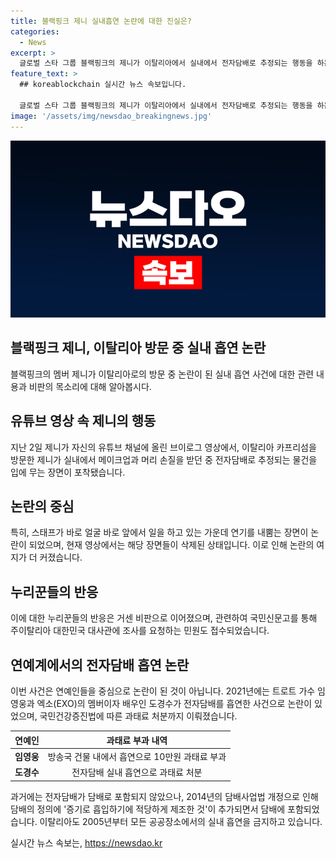 ```yaml
---
title: 블랙핑크 제니 실내흡연 논란에 대한 진실은?
categories:
  - News
excerpt: >
  글로벌 스타 그룹 블랙핑크의 제니가 이탈리아에서 실내에서 전자담배로 추정되는 행동을 하는 모습이 논란이 되었다. 해당 영상은 현재 관련 장면이 삭제된 상태이지만, 온라인 커뮤니티와 SNS를 통해 논란이 일고 있으며, 누리꾼들은 해당 행동에 대한 비판을 퍼뜨리고 있다. 전자담배 실내 흡연으로 인한 논란은 다른 연예인들에게도 영향을 미치고 있으며, 해당 행동은 국내외에서 법적인 문제를 불러일으킬 수 있을 것으로 보인다.
feature_text: >
  ## koreablockchain 실시간 뉴스 속보입니다.

  글로벌 스타 그룹 블랙핑크의 제니가 이탈리아에서 실내에서 전자담배로 추정되는 행동을 하는 모습이 논란이 되었다. 해당 영상은 현재 관련 장면이 삭제된 상태이지만, 온라인 커뮤니티와 SNS를 통해 논란이 일고 있으며, 누리꾼들은 해당 행동에 대한 비판을 퍼뜨리고 있다. 전자담배 실내 흡연으로 인한 논란은 다른 연예인들에게도 영향을 미치고 있으며, 해당 행동은 국내외에서 법적인 문제를 불러일으킬 수 있을 것으로 보인다.
image: '/assets/img/newsdao_breakingnews.jpg'
---
```


<p><img src="/assets/img/newsdao_breakingnews.jpg" alt="koreablockchain 속보" /></p>

<h2 data-ke-size="size26">블랙핑크 제니, 이탈리아 방문 중 실내 흡연 논란</h2>

<p data-ke-size="size16">블랙핑크의 멤버 제니가 이탈리아로의 방문 중 논란이 된 실내 흡연 사건에 대한 관련 내용과 비판의 목소리에 대해 알아봅시다.</p>

<h2 data-ke-size="size24">유튜브 영상 속 제니의 행동</h2>

<p data-ke-size="size16">지난 2일 제니가 자신의 유튜브 채널에 올린 브이로그 영상에서, 이탈리아 카프리섬을 방문한 제니가 실내에서 메이크업과 머리 손질을 받던 중 전자담배로 추정되는 물건을 입에 무는 장면이 포착됐습니다.</p>

<h2 data-ke-size="size24">논란의 중심</h2>

<p data-ke-size="size16">특히, 스태프가 바로 얼굴 바로 앞에서 일을 하고 있는 가운데 연기를 내뿜는 장면이 논란이 되었으며, 현재 영상에서는 해당 장면들이 삭제된 상태입니다. 이로 인해 논란의 여지가 더 커졌습니다.</p>

<h2 data-ke-size="size24">누리꾼들의 반응</h2>

<p data-ke-size="size16">이에 대한 누리꾼들의 반응은 거센 비판으로 이어졌으며, 관련하여 국민신문고를 통해 주이탈리아 대한민국 대사관에 조사를 요청하는 민원도 접수되었습니다.</p>

<h2 data-ke-size="size24">연예계에서의 전자담배 흡연 논란</h2>

<p data-ke-size="size16">이번 사건은 연예인들을 중심으로 논란이 된 것이 아닙니다. 2021년에는 트로트 가수 임영웅과 엑소(EXO)의 멤버이자 배우인 도경수가 전자담배를 흡연한 사건으로 논란이 있었으며, 국민건강증진법에 따른 과태료 처분까지 이뤄졌습니다.</p>

<table>
    <thead>
        <tr>
            <th style="text-align: center;">연예인</th>
            <th style="text-align: center;">과태료 부과 내역</th>
        </tr>
    </thead>
    <tbody>
        <tr>
            <td style="text-align: center;"><b>임영웅</b></td>
            <td style="text-align: center;">방송국 건물 내에서 흡연으로 10만원 과태료 부과</td>
        </tr>
        <tr>
            <td style="text-align: center;"><b>도경수</b></td>
            <td style="text-align: center;">전자담배 실내 흡연으로 과태료 처분</td>
        </tr>
    </tbody>
</table>

<p data-ke-size="size16">과거에는 전자담배가 담배로 포함되지 않았으나, 2014년의 담배사업법 개정으로 인해 담배의 정의에 '증기로 흡입하기에 적당하게 제조한 것'이 추가되면서 담배에 포함되었습니다. 이탈리아도 2005년부터 모든 공공장소에서의 실내 흡연을 금지하고 있습니다.</p>
실시간 뉴스 속보는, <a href="https://newsdao.kr" rel="dofollow">https://newsdao.kr</a>


